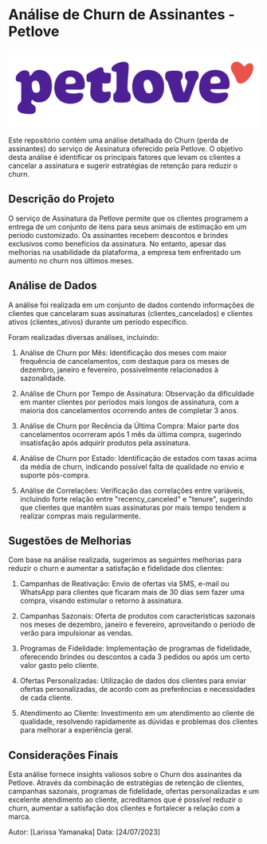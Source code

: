 # Análise de Churn de Assinantes - Petlove

![Petlove Logo](pet-love-logo.png)

Este repositório contém uma análise detalhada do Churn (perda de assinantes) do serviço de Assinatura oferecido pela Petlove. O objetivo desta análise é identificar os principais fatores que levam os clientes a cancelar a assinatura e sugerir estratégias de retenção para reduzir o churn.

## Descrição do Projeto

O serviço de Assinatura da Petlove permite que os clientes programem a entrega de um conjunto de itens para seus animais de estimação em um período customizado. Os assinantes recebem descontos e brindes exclusivos como benefícios da assinatura. No entanto, apesar das melhorias na usabilidade da plataforma, a empresa tem enfrentado um aumento no churn nos últimos meses.

## Análise de Dados

A análise foi realizada em um conjunto de dados contendo informações de clientes que cancelaram suas assinaturas (clientes_cancelados) e clientes ativos (clientes_ativos) durante um período específico.

Foram realizadas diversas análises, incluindo:

1. Análise de Churn por Mês: Identificação dos meses com maior frequência de cancelamentos, com destaque para os meses de dezembro, janeiro e fevereiro, possivelmente relacionados à sazonalidade.

2. Análise de Churn por Tempo de Assinatura: Observação da dificuldade em manter clientes por períodos mais longos de assinatura, com a maioria dos cancelamentos ocorrendo antes de completar 3 anos.

3. Análise de Churn por Recência da Última Compra: Maior parte dos cancelamentos ocorreram após 1 mês da última compra, sugerindo insatisfação após adquirir produtos pela assinatura.

4. Análise de Churn por Estado: Identificação de estados com taxas acima da média de churn, indicando possível falta de qualidade no envio e suporte pós-compra.

5. Análise de Correlações: Verificação das correlações entre variáveis, incluindo forte relação entre "recency_canceled" e "tenure", sugerindo que clientes que mantêm suas assinaturas por mais tempo tendem a realizar compras mais regularmente.

## Sugestões de Melhorias

Com base na análise realizada, sugerimos as seguintes melhorias para reduzir o churn e aumentar a satisfação e fidelidade dos clientes:

1. Campanhas de Reativação: Envio de ofertas via SMS, e-mail ou WhatsApp para clientes que ficaram mais de 30 dias sem fazer uma compra, visando estimular o retorno à assinatura.

2. Campanhas Sazonais: Oferta de produtos com características sazonais nos meses de dezembro, janeiro e fevereiro, aproveitando o período de verão para impulsionar as vendas.

3. Programas de Fidelidade: Implementação de programas de fidelidade, oferecendo brindes ou descontos a cada 3 pedidos ou após um certo valor gasto pelo cliente.

4. Ofertas Personalizadas: Utilização de dados dos clientes para enviar ofertas personalizadas, de acordo com as preferências e necessidades de cada cliente.

5. Atendimento ao Cliente: Investimento em um atendimento ao cliente de qualidade, resolvendo rapidamente as dúvidas e problemas dos clientes para melhorar a experiência geral.

## Considerações Finais

Esta análise fornece insights valiosos sobre o Churn dos assinantes da Petlove. Através da combinação de estratégias de retenção de clientes, campanhas sazonais, programas de fidelidade, ofertas personalizadas e um excelente atendimento ao cliente, acreditamos que é possível reduzir o churn, aumentar a satisfação dos clientes e fortalecer a relação com a marca.

Autor: [Larissa Yamanaka]
Data: [24/07/2023]